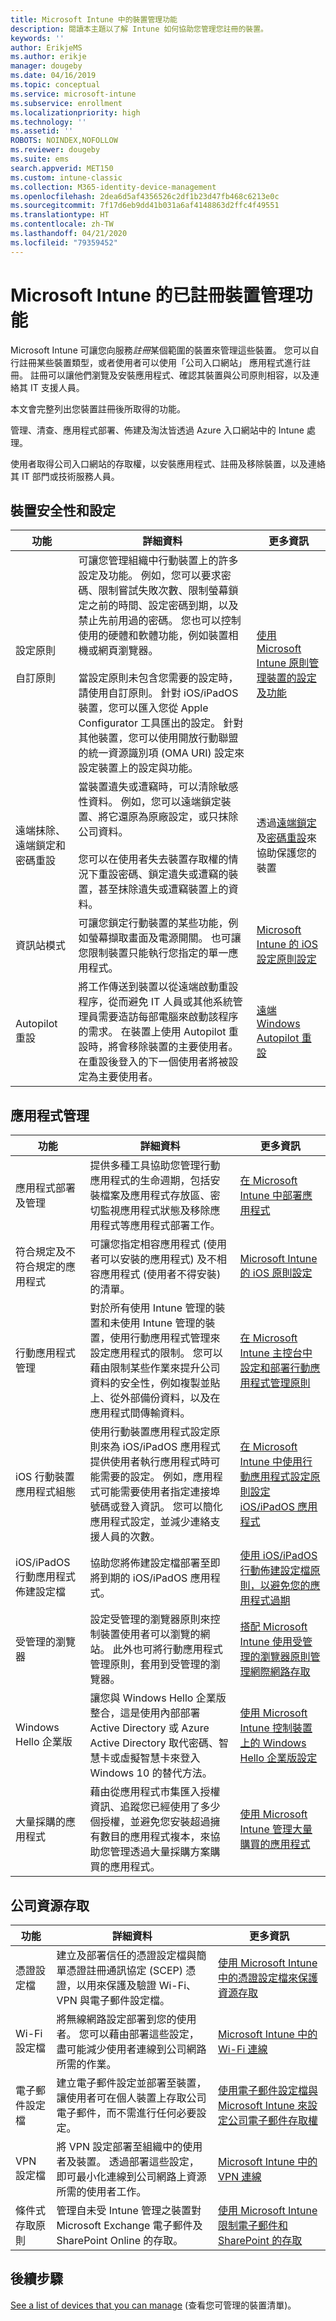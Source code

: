 ```yaml
---
title: Microsoft Intune 中的裝置管理功能
description: 閱讀本主題以了解 Intune 如何協助您管理您註冊的裝置。
keywords: ''
author: ErikjeMS
ms.author: erikje
manager: dougeby
ms.date: 04/16/2019
ms.topic: conceptual
ms.service: microsoft-intune
ms.subservice: enrollment
ms.localizationpriority: high
ms.technology: ''
ms.assetid: ''
ROBOTS: NOINDEX,NOFOLLOW
ms.reviewer: dougeby
ms.suite: ems
search.appverid: MET150
ms.custom: intune-classic
ms.collection: M365-identity-device-management
ms.openlocfilehash: 2dea6d5af4356526c2df1b23d47fb468c6213e0c
ms.sourcegitcommit: 7f17d6eb9dd41b031a6af4148863d2ffc4f49551
ms.translationtype: HT
ms.contentlocale: zh-TW
ms.lasthandoff: 04/21/2020
ms.locfileid: "79359452"
---
```

# <a name="enrolled-device-management-capabilities-of-microsoft-intune"></a>Microsoft Intune 的已註冊裝置管理功能

Microsoft Intune 可讓您向服務*註冊*某個範圍的裝置來管理這些裝置。 您可以自行註冊某些裝置類型，或者使用者可以使用「公司入口網站」  應用程式進行註冊。 註冊可以讓他們瀏覽及安裝應用程式、確認其裝置與公司原則相容，以及連絡其 IT 支援人員。

本文會完整列出您裝置註冊後所取得的功能。

管理、清查、應用程式部署、佈建及淘汰皆透過 Azure 入口網站中的 Intune 處理。

使用者取得公司入口網站的存取權，以安裝應用程式、註冊及移除裝置，以及連絡其 IT 部門或技術服務人員。



## <a name="device-security-and-configuration"></a>裝置安全性和設定

|功能|詳細資料|更多資訊|
|--------------|-----------|--------------------|
|設定原則<br><br>自訂原則| 可讓您管理組織中行動裝置上的許多設定及功能。 例如，您可以要求密碼、限制嘗試失敗次數、限制螢幕鎖定之前的時間、設定密碼到期，以及禁止先前用過的密碼。 您也可以控制使用的硬體和軟體功能，例如裝置相機或網頁瀏覽器。<br><br>當設定原則未包含您需要的設定時，請使用自訂原則。 針對 iOS/iPadOS 裝置，您可以匯入您從 Apple Configurator 工具匯出的設定。 針對其他裝置，您可以使用開放行動聯盟的統一資源識別項 (OMA URI) 設定來設定裝置上的設定與功能。|[使用 Microsoft Intune 原則管理裝置的設定及功能](../protect/device-compliance-get-started.md)|
|遠端抹除、遠端鎖定和密碼重設|當裝置遺失或遭竊時，可以清除敏感性資料。 例如，您可以遠端鎖定裝置、將它還原為原廠設定，或只抹除公司資料。<br><br>您可以在使用者失去裝置存取權的情況下重設密碼、鎖定遺失或遭竊的裝置，甚至抹除遺失或遭竊裝置上的資料。|透過[遠端鎖定](../remote-actions/device-remote-lock.md)及[密碼重設](../remote-actions/device-passcode-reset.md)來協助保護您的裝置|
|資訊站模式|可讓您鎖定行動裝置的某些功能，例如螢幕擷取畫面及電源開關。 也可讓您限制裝置只能執行您指定的單一應用程式。 |[Microsoft Intune 的 iOS 設定原則設定](../configuration/device-restrictions-ios.md)|
|Autopilot 重設|將工作傳送到裝置以從遠端啟動重設程序，從而避免 IT 人員或其他系統管理員需要造訪每部電腦來啟動該程序的需求。 在裝置上使用 Autopilot 重設時，將會移除裝置的主要使用者。 在重設後登入的下一個使用者將被設定為主要使用者。|[遠端 Windows Autopilot 重設](https://docs.microsoft.com/windows/deployment/windows-autopilot/windows-autopilot-reset#reset-devices-with-remote-windows-autopilot-reset)|

## <a name="app-management"></a>應用程式管理

|功能|詳細資料|更多資訊|
|--------------|-----------|--------------------|
|應用程式部署及管理|提供多種工具協助您管理行動應用程式的生命週期，包括安裝檔案及應用程式存放區、密切監視應用程式狀態及移除應用程式等應用程式部署工作。|[在 Microsoft Intune 中部署應用程式](../apps/apps-deploy.md)|
|符合規定及不符合規定的應用程式|可讓您指定相容應用程式 (使用者可以安裝的應用程式) 及不相容應用程式 (使用者不得安裝) 的清單。|[Microsoft Intune 的 iOS 原則設定](../configuration/device-restrictions-ios.md)|
|行動應用程式管理|對於所有使用 Intune 管理的裝置和未使用 Intune 管理的裝置，使用行動應用程式管理來設定應用程式的限制。 您可以藉由限制某些作業來提升公司資料的安全性，例如複製並貼上、從外部備份資料，以及在應用程式間傳輸資料。|[在 Microsoft Intune 主控台中設定和部署行動應用程式管理原則](../developer/app-wrapper-prepare-android.md)|
|iOS 行動裝置應用程式組態|使用行動裝置應用程式設定原則來為 iOS/iPadOS 應用程式提供使用者執行應用程式時可能需要的設定。 例如，應用程式可能需要使用者指定連接埠號碼或登入資訊。 您可以簡化應用程式設定，並減少連絡支援人員的次數。|[在 Microsoft Intune 中使用行動應用程式設定原則設定 iOS/iPadOS 應用程式](../apps/app-configuration-policies-use-ios.md)|
|iOS/iPadOS 行動應用程式佈建設定檔|協助您將佈建設定檔部署至即將到期的 iOS/iPadOS 應用程式。 |[使用 iOS/iPadOS 行動佈建設定檔原則，以避免您的應用程式過期](../apps/app-provisioning-profile-ios.md)|
|受管理的瀏覽器|設定受管理的瀏覽器原則來控制裝置使用者可以瀏覽的網站。 此外也可將行動應用程式管理原則，套用到受管理的瀏覽器。|[搭配 Microsoft Intune 使用受管理的瀏覽器原則管理網際網路存取](../apps/app-configuration-managed-browser.md)|
|Windows Hello 企業版|讓您與 Windows Hello 企業版整合，這是使用內部部署 Active Directory 或 Azure Active Directory 取代密碼、智慧卡或虛擬智慧卡來登入 Windows 10 的替代方法。|[使用 Microsoft Intune 控制裝置上的 Windows Hello 企業版設定](../protect/windows-hello.md)|
|大量採購的應用程式|藉由從應用程式市集匯入授權資訊、追蹤您已經使用了多少個授權，並避免您安裝超過擁有數目的應用程式複本，來協助您管理透過大量採購方案購買的應用程式。|[使用 Microsoft Intune 管理大量購買的應用程式](../apps/vpp-apps.md)|

## <a name="company-resource-access"></a>公司資源存取

|功能|詳細資料|更多資訊|
|--------------|-----------|--------------------|
|憑證設定檔|建立及部署信任的憑證設定檔與簡單憑證註冊通訊協定 (SCEP) 憑證，以用來保護及驗證 Wi-Fi、VPN 與電子郵件設定檔。|[使用 Microsoft Intune 中的憑證設定檔來保護資源存取](../protect/certificates-configure.md)|
|Wi-Fi 設定檔|將無線網路設定部署到您的使用者。 您可以藉由部署這些設定，盡可能減少使用者連線到公司網路所需的作業。|[Microsoft Intune 中的 Wi-Fi 連線](../configuration/wi-fi-settings-configure.md)|
|電子郵件設定檔|建立電子郵件設定並部署至裝置，讓使用者可在個人裝置上存取公司電子郵件，而不需進行任何必要設定。|[使用電子郵件設定檔與 Microsoft Intune 來設定公司電子郵件存取權](../configuration/email-settings-configure.md)|
|VPN 設定檔|將 VPN 設定部署至組織中的使用者及裝置。 透過部署這些設定，即可最小化連線到公司網路上資源所需的使用者工作。|[Microsoft Intune 中的 VPN 連線](../configuration/device-profiles.md#vpn)|
|條件式存取原則|管理自未受 Intune 管理之裝置對 Microsoft Exchange 電子郵件及 SharePoint Online 的存取。|[使用 Microsoft Intune 限制電子郵件和 SharePoint 的存取](../protect/app-based-conditional-access-intune.md)|

## <a name="next-steps"></a>後續步驟

[See a list of devices that you can manage](../remote-actions/device-management.md) (查看您可管理的裝置清單)。
